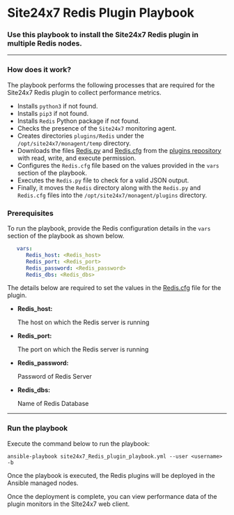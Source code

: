 
# Site24x7 Redis Plugin Playbook


### Use this playbook to install the Site24x7 Redis plugin in multiple Redis nodes.

---

### How does it work?

The playbook performs the following processes that are required for the Site24x7 Redis plugin to collect performance metrics.

- Installs `python3` if not found.
- Installs `pip3` if not found.
- Installs `Redis` Python package if not found.
- Checks the presence of the `Site24x7` monitoring agent.
- Creates directories `plugins/Redis` under the `/opt/site24x7/monagent/temp` directory.
- Downloads the files [Redis.py](https://raw.githubusercontent.com/site24x7/plugins/master/redis/Redis.py) and [Redis.cfg](https://raw.githubusercontent.com/site24x7/plugins/master/redis/Redis.cfg) from the [plugins repository](https://github.com/site24x7/plugins/tree/master/Redis)
   with read, write, and execute permission.
- Configures the `Redis.cfg` file based on the values provided in the `vars` section of the playbook.
- Executes the `Redis.py` file to check for a valid JSON output.
- Finally, it moves the `Redis` directory along with the `Redis.py` and `Redis.cfg` files into the `/opt/site24x7/monagent/plugins` directory.

### Prerequisites 
To run the playbook, provide the Redis configuration details in the `vars` section of the playbook as shown below.

```yaml
   vars:
      Redis_host: <Redis_host>
      Redis_port: <Redis_port>
      Redis_password: <Redis_password>
      Redis_dbs: <Redis_dbs>
```

The details below are required to set the values in the [Redis.cfg](https://github.com/site24x7/plugins/blob/master/redis/Redis.cfg) file for the plugin.

- **Redis_host:** 

    The host on which the Redis server is running

- **Redis_port:** 

    The port on which the Redis server is running

- **Redis_password:** 

    Password of Redis Server

- **Redis_dbs:** 
    
    Name of Redis Database


---

### Run the playbook

Execute the command below to run the playbook:
```
ansible-playbook site24x7_Redis_plugin_playbook.yml --user <username> -b

```

Once the playbook is executed, the Redis plugins will be deployed in the Ansible managed nodes. 

Once the deployment is complete, you can view performance data of the plugin monitors in the SIte24x7 web client.
